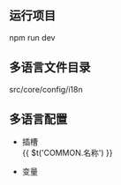 ## 运行项目
npm run dev 

## 多语言文件目录
src/core/config/i18n


## 多语言配置
* 插槽  
{{ $t('COMMON.名称') }}

* 变量  




